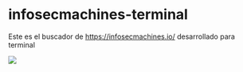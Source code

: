 # infosecmachines-terminal
Este es el buscador de https://infosecmachines.io/ desarrollado para terminal

![](img/poc.gif)
